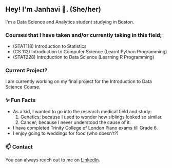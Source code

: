 ## Hey! I'm Janhavi 👋. (She/her)

I'm a Data Science and Analytics student studying in Boston. 

### Courses that I have taken and/or currently taking in this field;
- (STAT118) Introduction to Statistics 
- (CS 112) Introduction to Computer Science (Learnt Python Programming)
- (STAT228) Introduction to Data Science (Learning R Programming)

### Current Project?
I am currently working on my final project for the Introduction to Data Science Course.

### ✨ Fun Facts
- As a kid, I wanted to go into the research medical field and study:
  1. Genetics; because I used to wonder how siblings looked so similar.
  2. Cancer; because I never understood the cause of it.
- I have completed Trinity College of London Piano exams till Grade 6.
- I enjoy going to weddings for food (who doesn't?)

### 📫 Contact
You can always reach out to me on [LinkedIn](https://www.linkedin.com/in/janhavi-beley-660037226/).
